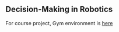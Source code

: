 ## Decision-Making in Robotics

For course project, Gym environment is [here](https://www.gymlibrary.dev/index.html)
